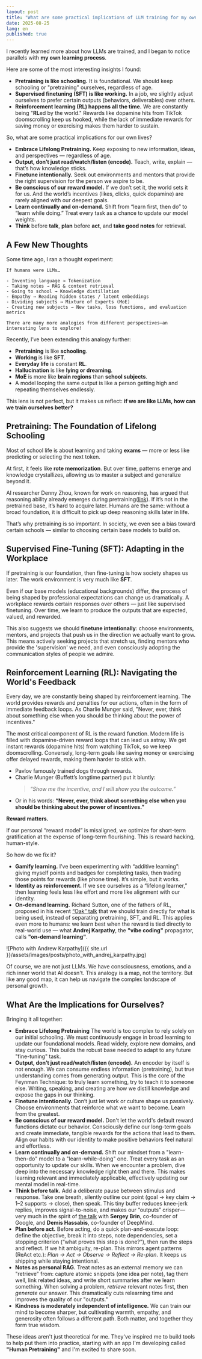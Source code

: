 ```yaml
---
layout: post
title: "What are some practical implications of LLM training for my own learning process?"
date: 2025-08-25
lang: en
published: true
---
```


I recently learned more about how LLMs are trained, and I began to notice parallels with **my own learning process**.

Here are some of the most interesting insights I found:

- **Pretraining is like schooling.** It is foundational. We should keep schooling or "pretraining" ourselves, regardless of age.
- **Supervised finetuning (SFT) is like working.** In a job, we slightly adjust ourselves to prefer certain outputs (behaviors, deliverables) over others.
- **Reinforcement learning (RL) happens all the time.** We are constantly being "**RL**ed by the world." Rewards like dopamine hits from TikTok doomscrolling keep us hooked, while the lack of immediate rewards for saving money or exercising makes them harder to sustain.

So, what are some practical implications for our own lives?

- **Embrace Lifelong Pretraining.** Keep exposing to new information, ideas, and perspectives — regardless of age.
- **Output, don’t just read/watch/listen (encode).** Teach, write, explain — that’s how knowledge sticks.
- **Finetune intentionally.** Seek out environments and mentors that provide the right supervision for the person we aspire to be.
- **Be conscious of our reward model.** If we don’t set it, the world sets it for us. And the world’s incentives (likes, clicks, quick dopamine) are rarely aligned with our deepest goals.
- **Learn continually and on-demand.** Shift from “learn first, then do” to “learn while doing.” Treat every task as a chance to update our model weights.
- **Think** before **talk**, **plan** before **act**, and **take good notes** for retrieval.


## A Few New Thoughts

Some time ago, I ran a thought experiment:

```
If humans were LLMs…

- Inventing language → Tokenization
- Taking notes → RAG & context retrieval
- Going to school → Knowledge distillation
- Empathy → Reading hidden states / latent embeddings
- Dividing subjects → Mixture of Experts (MoE)
- Creating new subjects → New tasks, loss functions, and evaluation metrics

There are many more analogies from different perspectives—an interesting lens to explore!
```

Recently, I’ve been extending this analogy further:

- **Pretraining** is like **schooling**.
- **Working** is like **SFT**.
- **Everyday life** is constant **RL**.
- **Hallucination** is like **lying or dreaming**.
- **MoE** is more like **brain regions** than **school subjects**.
- A model looping the same output is like a person getting high and repeating themselves endlessly.

This lens is not perfect, but it makes us reflect: **if we are like LLMs, how can we train ourselves better?**


## Pretraining: The Foundation of Lifelong Schooling

Most of school life is about learning and taking **exams** — more or less like predicting or selecting the next token.

At first, it feels like **rote memorization**. But over time, patterns emerge and knowledge crystallizes, allowing us to master a subject and generalize beyond it.

AI researcher Denny Zhou, known for work on reasoning, has argued that reasoning ability already emerges during pretraining([link](https://www.youtube.com/watch?v=ebnX5Ur1hBk)). If it’s not in the pretrained base, it’s hard to acquire later. Humans are the same: without a broad foundation, it is difficult to pick up deep reasoning skills later in life.

That’s why pretraining is so important. In society, we even see a bias toward certain schools — similar to choosing certain base models to build on.


## Supervised Fine-Tuning (SFT): Adapting in the Workplace

If pretraining is our foundation, then fine-tuning is how society shapes us later. The work environment is very much like **SFT**.

Even if our base models (educational backgrounds) differ, the process of being shaped by professional expectations can change us dramatically. A workplace rewards certain responses over others — just like supervised finetuning. Over time, we learn to produce the outputs that are expected, valued, and rewarded.

This also suggests we should **finetune intentionally**: choose environments, mentors, and projects that push us in the direction we actually want to grow. This means actively seeking projects that stretch us, finding mentors who provide the 'supervision' we need, and even consciously adopting the communication styles of people we admire.


## Reinforcement Learning (RL): Navigating the World's Feedback

Every day, we are constantly being shaped by reinforcement learning. The world provides rewards and penalties for our actions, often in the form of immediate feedback loops. As Charlie Munger said, "Never, ever, think about something else when you should be thinking about the power of incentives."

The most critical component of RL is the reward function. Modern life is filled with dopamine-driven reward loops that can lead us astray. We get instant rewards (dopamine hits) from watching TikTok, so we keep doomscrolling. Conversely, long-term goals like saving money or exercising offer delayed rewards, making them harder to stick with.

- Pavlov famously trained dogs through rewards.
- Charlie Munger (Buffett’s longtime partner) put it bluntly:
  > *“Show me the incentive, and I will show you the outcome.”*
- Or in his words: **“Never, ever, think about something else when you should be thinking about the power of incentives.”**

**Reward matters.**

If our personal “reward model” is misaligned, we optimize for short-term gratification at the expense of long-term flourishing. This is reward hacking, human-style.

So how do we fix it?
- **Gamify learning.** I’ve been experimenting with “additive learning”: giving myself points and badges for completing tasks, then trading those points for rewards (like phone time). It’s simple, but it works.
- **Identity as reinforcement.** If we see ourselves as a “lifelong learner,” then learning feels less like effort and more like alignment with our identity.
- **On-demand learning.** Richard Sutton, one of the fathers of RL, proposed in his recent [“Oak” talk](https://www.youtube.com/watch?v=gEbbGyNkR2U) that we should train directly for what is being used, instead of separating pretraining, SFT, and RL. This applies even more to humans: we learn best when the reward is tied directly to real-world use — what **Andrej Karpathy**, the **"vibe coding"** propagator, calls **"on-demand learning"**.

![Photo with Andrew Karpathy]({{ site.url }}/assets/images/posts/photo_with_andrej_karpathy.jpg)

Of course, we are not just LLMs. We have consciousness, emotions, and a rich inner world that AI doesn't. This analogy is a map, not the territory. But like any good map, it can help us navigate the complex landscape of personal growth.


## What Are the Implications for Ourselves?

Bringing it all together:

- **Embrace Lifelong Pretraining** The world is too complex to rely solely on our initial schooling. We must continuously engage in broad learning to update our foundational models. Read widely, explore new domains, and stay curious. This builds the robust base needed to adapt to any future "fine-tuning" task.
- **Output, don’t just read/watch/listen (encode).** An encoder by itself is not enough. We can consume endless information (pretraining), but true understanding comes from generating output. This is the core of the Feynman Technique: to truly learn something, try to teach it to someone else. Writing, speaking, and creating are how we distill knowledge and expose the gaps in our thinking.
- **Finetune intentionally.** Don’t just let work or culture shape us passively. Choose environments that reinforce what we want to become. Learn from the greatest.
- **Be conscious of our reward model.** Don't let the world's default reward functions dictate our behavior. Consciously define our long-term goals and create immediate, tangible rewards for the actions that lead to them. Align our habits with our identity to make positive behaviors feel natural and effortless.
- **Learn continually and on-demand.** Shift our mindset from a "learn-then-do" model to a "learn-while-doing" one. Treat every task as an opportunity to update our skills. When we encounter a problem, dive deep into the necessary knowledge right then and there. This makes learning relevant and immediately applicable, effectively updating our mental model in real-time.
- **Think before talk.** Add a deliberate pause between stimulus and response. Take one breath, silently outline our point (goal → key claim → 1–2 supports → close), then speak. This tiny buffer reduces knee-jerk replies, improves signal-to-noise, and makes our “outputs” crisper—very much in the spirit of [the talk](https://www.youtube.com/watch?v=M2ZtBQI2-GY&t=29s) with **Sergey Brin**, co-founder of Google, and **Demis Hassabis**, co-founder of DeepMind.
- **Plan before act.** Before acting, do a quick plan-and-execute loop: define the objective, break it into steps, note dependencies, set a stopping criterion (“what proves this step is done?”), then run the steps and reflect. If we hit ambiguity, re-plan. This mirrors agent patterns (ReAct etc.): *Plan → Act → Observe → Reflect → Re-plan*. It keeps us shipping while staying intentional.
- **Notes as personal RAG.** Treat notes as an external memory we can "retrieve" from: capture atomic snippets (one idea per note), tag them well, link related ideas, and write short summaries after we learn something. When solving a problem, *retrieve* relevant notes first, then *generate* our answer. This dramatically cuts relearning time and improves the quality of our "outputs."
- **Kindness is moderately independent of intelligence.** We can train our mind to become sharper, but cultivating warmth, empathy, and generosity often follows a different path. Both matter, and together they form true wisdom.

These ideas aren't just theoretical for me. They've inspired me to build tools to help put them into practice, starting with an app I'm developing called **"Human Pretraining"** and I'm excited to share soon.
